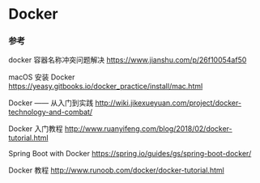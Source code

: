 # Docker

### 参考
docker 容器名称冲突问题解决
https://www.jianshu.com/p/26f10054af50

macOS 安装 Docker
https://yeasy.gitbooks.io/docker_practice/install/mac.html

Docker —— 从入门到实践
http://wiki.jikexueyuan.com/project/docker-technology-and-combat/

Docker 入门教程
http://www.ruanyifeng.com/blog/2018/02/docker-tutorial.html

Spring Boot with Docker
https://spring.io/guides/gs/spring-boot-docker/

Docker 教程
http://www.runoob.com/docker/docker-tutorial.html